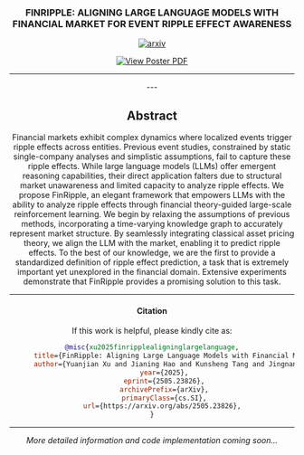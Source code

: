 <div align="center">

### FINRIPPLE: ALIGNING LARGE LANGUAGE MODELS WITH FINANCIAL MARKET FOR EVENT RIPPLE EFFECT AWARENESS

<div align="center">

[![arxiv](https://img.shields.io/badge/arxiv-red)](https://arxiv.org/abs/2505.23826) 

<a href="src/finripple_poster0701.pdf">
  <img src="https://img.shields.io/badge/View%20Poster-PDF-red?style=for-the-badge&logo=adobe-acrobat-reader" alt="View Poster PDF">
</a>

---

</div>
---

## Abstract

Financial markets exhibit complex dynamics where localized events trigger ripple effects across entities. Previous event studies, constrained by static single-company analyses and simplistic assumptions, fail to capture these ripple effects. While large language models (LLMs) offer emergent reasoning capabilities, their direct application falters due to structural market unawareness and limited capacity to analyze ripple effects. We propose FinRipple, an elegant framework that empowers LLMs with the ability to analyze ripple effects through financial theory-guided large-scale reinforcement learning. We begin by relaxing the assumptions of previous methods, incorporating a time-varying knowledge graph to accurately represent market structure. By seamlessly integrating classical asset pricing theory, we align the LLM with the market, enabling it to predict ripple effects. To the best of our knowledge, we are the first to provide a standardized definition of ripple effect prediction, a task that is extremely important yet unexplored in the financial domain. Extensive experiments demonstrate that FinRipple provides a promising solution to this task.

---
#### Citation

If this work is helpful, please kindly cite as:

```bibtex
@misc{xu2025finripplealigninglargelanguage,
      title={FinRipple: Aligning Large Language Models with Financial Market for Event Ripple Effect Awareness}, 
      author={Yuanjian Xu and Jianing Hao and Kunsheng Tang and Jingnan Chen and Anxian Liu and Peng Liu and Guang Zhang},
      year={2025},
      eprint={2505.23826},
      archivePrefix={arXiv},
      primaryClass={cs.SI},
      url={https://arxiv.org/abs/2505.23826}, 
}
```


---

*More detailed information and code implementation coming soon...*